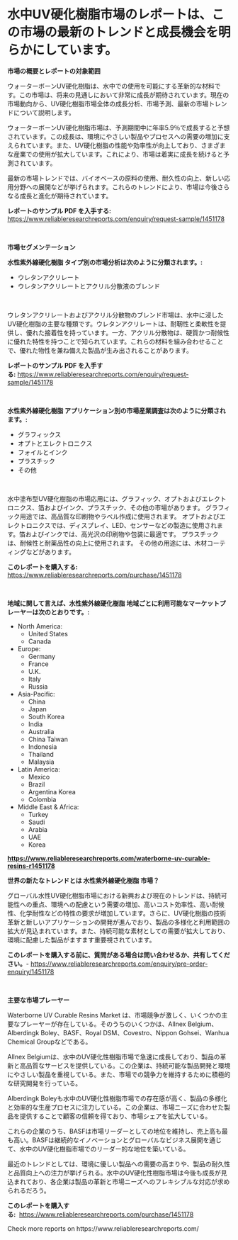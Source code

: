 <p><h1>水中UV硬化樹脂市場のレポートは、この市場の最新のトレンドと成長機会を明らかにしています。</h1></p><p><strong>市場の概要とレポートの対象範囲</strong></p>
<p><p>ウォーターボーンUV硬化樹脂は、水中での使用を可能にする革新的な材料です。この市場は、将来の見通しにおいて非常に成長が期待されています。現在の市場動向から、UV硬化樹脂市場全体の成長分析、市場予測、最新の市場トレンドについて説明します。</p><p>ウォーターボーンUV硬化樹脂市場は、予測期間中に年率5.9％で成長すると予想されています。この成長は、環境にやさしい製品やプロセスへの需要の増加に支えられています。また、UV硬化樹脂の性能や効率性が向上しており、さまざまな産業での使用が拡大しています。これにより、市場は着実に成長を続けると予測されています。</p><p>最新の市場トレンドでは、バイオベースの原料の使用、耐久性の向上、新しい応用分野への展開などが挙げられます。これらのトレンドにより、市場は今後さらなる成長と進化が期待されています。</p></p>
<p><strong>レポートのサンプル PDF を入手する:</strong> <a href="https://www.reliableresearchreports.com/enquiry/request-sample/1451178">https://www.reliableresearchreports.com/enquiry/request-sample/1451178</a></p>
<p>&nbsp;</p>
<p><strong>市場セグメンテーション</strong></p>
<p><strong>水性紫外線硬化樹脂 タイプ別の市場分析は次のように分類されます。:</strong></p>
<p><ul><li>ウレタンアクリレート</li><li>ウレタンアクリレートとアクリル分散液のブレンド</li></ul></p>
<p>&nbsp;</p>
<p><p>ウレタンアクリレートおよびアクリル分散物のブレンド市場は、水中に浸したUV硬化樹脂の主要な種類です。ウレタンアクリレートは、耐靭性と柔軟性を提供し、優れた接着性を持っています。一方、アクリル分散物は、硬質かつ耐候性に優れた特性を持つことで知られています。これらの材料を組み合わせることで、優れた物性を兼ね備えた製品が生み出されることがあります。</p></p>
<p><strong>レポートのサンプル PDF を入手する:</strong>&nbsp;<a href="https://www.reliableresearchreports.com/enquiry/request-sample/1451178">https://www.reliableresearchreports.com/enquiry/request-sample/1451178</a></p>
<p>&nbsp;</p>
<p><strong> 水性紫外線硬化樹脂 アプリケーション別の市場産業調査は次のように分類されます。:</strong></p>
<p><ul><li>グラフィックス</li><li>オプトとエレクトロニクス</li><li>フォイルとインク</li><li>プラスチック</li><li>その他</li></ul></p>
<p>&nbsp;</p>
<p><p>水中塗布型UV硬化樹脂の市場応用には、グラフィック、オプトおよびエレクトロニクス、箔およびインク、プラスチック、その他の市場があります。 グラフィック用途では、高品質な印刷物やラベル作成に使用されます。 オプトおよびエレクトロニクスでは、ディスプレイ、LED、センサーなどの製造に使用されます。箔およびインクでは、高光沢の印刷物や包装に最適です。 プラスチックは、耐候性と耐薬品性の向上に使用されます。 その他の用途には、木材コーティングなどがあります。</p></p>
<p><strong>このレポートを購入する:</strong>&nbsp; <a href="https://www.reliableresearchreports.com/purchase/1451178">https://www.reliableresearchreports.com/purchase/1451178</a></p>
<p>&nbsp;</p>
<p><strong>地域に関して言えば、水性紫外線硬化樹脂 地域ごとに利用可能なマーケットプレーヤーは次のとおりです。:</strong></p>
<p><ul>
    <li>
        North America:
        <ul>
            <li>United States</li>
            <li>Canada</li>
        </ul>
    </li>
    <li>
        Europe:
        <ul>
            <li>Germany</li>
            <li>France</li>
            <li>U.K.</li>
            <li>Italy</li>
            <li>Russia</li>
        </ul>
    </li>
    <li>
        Asia-Pacific:
        <ul>
            <li>China</li>
            <li>Japan</li>
            <li>South Korea</li>
            <li>India</li>
            <li>Australia</li>
            <li>China Taiwan</li>
            <li>Indonesia</li>
            <li>Thailand</li>
            <li>Malaysia</li>
        </ul>
    </li>
    <li>
        Latin America:
        <ul>
            <li>Mexico</li>
            <li>Brazil</li>
            <li>Argentina Korea</li>
            <li>Colombia</li>
        </ul>
    </li>
    <li>
        Middle East & Africa:
        <ul>
            <li>Turkey</li>
            <li>Saudi</li>
            <li>Arabia</li>
            <li>UAE</li>
            <li>Korea</li>
        </ul>
    </li>
    </ul></p>
<p><strong><a href="https://www.reliableresearchreports.com/waterborne-uv-curable-resins-r1451178">https://www.reliableresearchreports.com/waterborne-uv-curable-resins-r1451178</a></strong>&nbsp;</p>
<p><strong>世界の新たなトレンドとは 水性紫外線硬化樹脂 市場？</strong></p>
<p><p>グローバル水性UV硬化樹脂市場における新興および現在のトレンドは、持続可能性への重点、環境への配慮という需要の増加、高いコスト効率性、高い耐候性、化学耐性などの特性の要求が増加しています。さらに、UV硬化樹脂の技術革新と新しいアプリケーションの開発が進んでおり、製品の多様化と利用範囲の拡大が見込まれています。また、持続可能な素材としての需要が拡大しており、環境に配慮した製品がますます重要視されています。</p></p>
<p><strong>このレポートを購入する前に、質問がある場合は問い合わせるか、共有してください。</strong>- <a href="https://www.reliableresearchreports.com/enquiry/pre-order-enquiry/1451178">https://www.reliableresearchreports.com/enquiry/pre-order-enquiry/1451178</a></p>
<p>&nbsp;</p>
<p><strong>主要な市場プレーヤー</strong></p>
<p><p>Waterborne UV Curable Resins Market は、市場競争が激しく、いくつかの主要なプレーヤーが存在している。そのうちのいくつかは、Allnex Belgium、Alberdingk Boley、BASF、Royal DSM、Covestro、Nippon Gohsei、Wanhua Chemical Groupなどである。</p><p>Allnex Belgiumは、水中のUV硬化性樹脂市場で急速に成長しており、製品の革新と高品質なサービスを提供している。この企業は、持続可能な製品開発と環境にやさしい製品を重視している。また、市場での競争力を維持するために積極的な研究開発を行っている。</p><p>Alberdingk Boleyも水中のUV硬化性樹脂市場での存在感が高く、製品の多様化と効率的な生産プロセスに注力している。この企業は、市場ニーズに合わせた製品を提供することで顧客の信頼を得ており、市場シェアを拡大している。</p><p>これらの企業のうち、BASFは市場リーダーとしての地位を維持し、売上高も最も高い。BASFは継続的なイノベーションとグローバルなビジネス展開を通じて、水中のUV硬化樹脂市場でのリーダー的な地位を築いている。</p><p>最近のトレンドとしては、環境に優しい製品への需要の高まりや、製品の耐久性と品質向上への注力が挙げられる。水中のUV硬化性樹脂市場は今後も成長が見込まれており、各企業は製品の革新と市場ニーズへのフレキシブルな対応が求められるだろう。</p></p>
<p><strong>このレポートを購入する:</strong>&nbsp;&nbsp;<a href="https://www.reliableresearchreports.com/purchase/1451178">https://www.reliableresearchreports.com/purchase/1451178</a></p>
<p>Check more reports on https://www.reliableresearchreports.com/</p>
